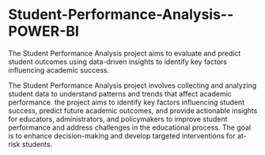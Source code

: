 # Student-Performance-Analysis--POWER-BI
 The Student Performance Analysis project aims to evaluate and predict student outcomes using data-driven insights to identify key factors influencing academic success.

The Student Performance Analysis project involves collecting and analyzing student data to understand patterns and trends that affect academic performance.   the project aims to identify key factors influencing student success, predict future academic outcomes, and provide actionable insights for educators, administrators, and policymakers to improve student performance and address challenges in the educational process. The goal is to enhance decision-making and develop targeted interventions for at-risk students.
